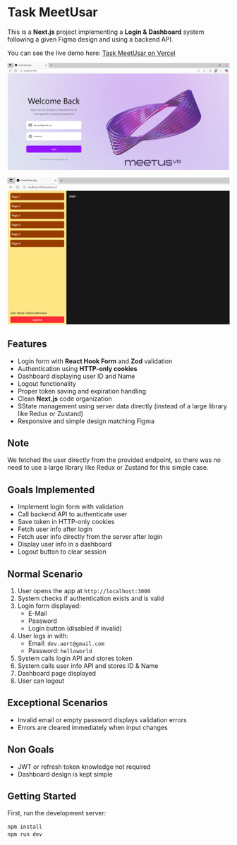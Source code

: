# Task MeetUsar

This is a **Next.js** project implementing a **Login & Dashboard** system following a given Figma design and using a backend API.

You can see the live demo here: [Task MeetUsar on Vercel](https://task-meetusar.vercel.app/)

![Login Page](login.png)

![Dashboard Page](dashboard.png)

## Features

- Login form with **React Hook Form** and **Zod** validation
- Authentication using **HTTP-only cookies**
- Dashboard displaying user ID and Name
- Logout functionality
- Proper token saving and expiration handling
- Clean **Next.js** code organization
- SState management using server data directly (instead of a large library like Redux or Zustand)
- Responsive and simple design matching Figma

## Note

We fetched the user directly from the provided endpoint, so there was no need to use a large library like Redux or Zustand for this simple case.

## Goals Implemented

- Implement login form with validation
- Call backend API to authenticate user
- Save token in HTTP-only cookies
- Fetch user info after login
- Fetch user info directly from the server after login
- Display user info in a dashboard
- Logout button to clear session

## Normal Scenario

1. User opens the app at `http://localhost:3000`
2. System checks if authentication exists and is valid
3. Login form displayed:
   - E-Mail
   - Password
   - Login button (disabled if invalid)
4. User logs in with:
   - Email: `dev.aert@gmail.com`
   - Password: `helloworld`
5. System calls login API and stores token
6. System calls user info API and stores ID & Name
7. Dashboard page displayed
8. User can logout

## Exceptional Scenarios

- Invalid email or empty password displays validation errors
- Errors are cleared immediately when input changes

## Non Goals

- JWT or refresh token knowledge not required
- Dashboard design is kept simple


## Getting Started

First, run the development server:

```bash
npm install
npm run dev
